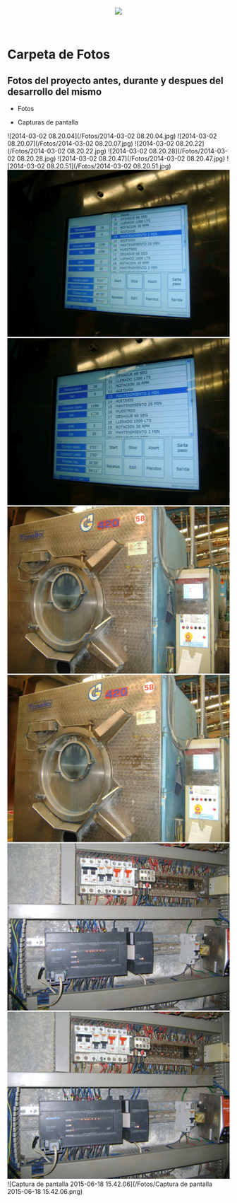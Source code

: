 <br/>
<p align="center">
  <img src="https://avatars2.githubusercontent.com/u/15052789?v=3&s=200">
</p>
<br/>

# Carpeta de Fotos

## Fotos del proyecto antes, durante y despues del desarrollo del mismo

* Fotos

* Capturas de pantalla

![2014-03-02 08.20.04](/Fotos/2014-03-02 08.20.04.jpg)
![2014-03-02 08.20.07](/Fotos/2014-03-02 08.20.07.jpg)
![2014-03-02 08.20.22](/Fotos/2014-03-02 08.20.22.jpg)
![2014-03-02 08.20.28](/Fotos/2014-03-02 08.20.28.jpg)
![2014-03-02 08.20.47](/Fotos/2014-03-02 08.20.47.jpg)
![2014-03-02 08.20.51](/Fotos/2014-03-02 08.20.51.jpg)
![DSC03444](/Fotos/DSC03444.JPG)
![DSC03445](/Fotos/DSC03445.JPG)
![DSC03446](/Fotos/DSC03446.JPG)
![DSC03447](/Fotos/DSC03447.JPG)
![DSC03448](/Fotos/DSC03448.JPG)
![DSC03449](/Fotos/DSC03449.JPG)
![Captura de pantalla 2015-06-18 15.42.06](/Fotos/Captura de pantalla 2015-06-18 15.42.06.png)